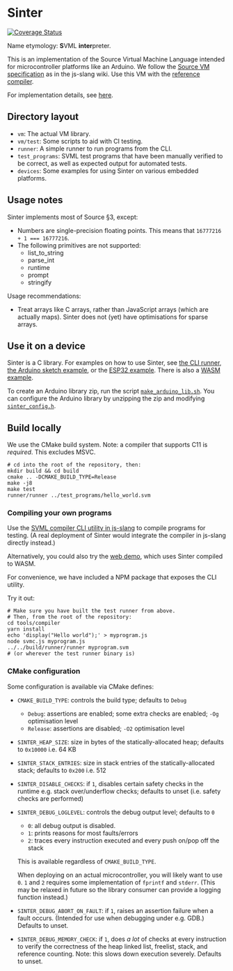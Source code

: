 # Sinter

[![Coverage Status](https://coveralls.io/repos/github/source-academy/sinter/badge.svg?branch=master)](https://coveralls.io/github/source-academy/sinter?branch=master)

Name etymology: <strong>S</strong>VML <strong>inter</strong>preter.

This is an implementation of the Source Virtual Machine Language intended for microcontroller platforms like an Arduino. We follow the [Source VM specification](https://github.com/source-academy/js-slang/wiki/SVML-Specification) as in the js-slang wiki. Use this VM with the [reference compiler](https://github.com/source-academy/js-slang/blob/master/src/vm/svmc.ts).

For implementation details, see [here](vm/docs/impl.md).

## Directory layout

- `vm`: The actual VM library.
- `vm/test`: Some scripts to aid with CI testing.
- `runner`: A simple runner to run programs from the CLI.
- `test_programs`: SVML test programs that have been manually verified to be correct, as well as expected output for automated tests.
- `devices`: Some examples for using Sinter on various embedded platforms.

## Usage notes

Sinter implements most of Source §3, except:

- Numbers are single-precision floating points. This means that
  `16777216 + 1 === 16777216`.
- The following primitives are not supported:
  - list_to_string
  - parse_int
  - runtime
  - prompt
  - stringify

Usage recommendations:

- Treat arrays like C arrays, rather than JavaScript arrays (which are actually
  maps). Sinter does not (yet) have optimisations for sparse arrays.

## Use it on a device

Sinter is a C library. For examples on how to use Sinter, see [the CLI
runner](runner/src/runner.c), [the Arduino sketch
example](devices/arduino/arduino.ino), or the [ESP32
example](devices/esp32/src/main.c). There is also a [WASM example](devices/wasm).

To create an Arduino library zip, run the script
[`make_arduino_lib.sh`](make_arduino_lib.sh). You can configure the Arduino
library by unzipping the zip and modifying
[`sinter_config.h`](include/sinter_config.h).

## Build locally

We use the CMake build system. Note: a compiler that supports C11 is _required_.
This excludes MSVC.

```
# cd into the root of the repository, then:
mkdir build && cd build
cmake .. -DCMAKE_BUILD_TYPE=Release
make -j8
make test
runner/runner ../test_programs/hello_world.svm
```

### Compiling your own programs

Use the [SVML compiler CLI utility in js-slang](https://github.com/source-academy/js-slang/blob/master/src/vm/svmc.ts) to compile programs for testing. (A real deployment of Sinter would integrate the compiler in js-slang directly instead.)

Alternatively, you could also try the [web demo](https://angelsl.github.io/sinter/), which uses Sinter compiled to WASM.

For convenience, we have included a NPM package that exposes the CLI utility.

Try it out:

```
# Make sure you have built the test runner from above.
# Then, from the root of the repository:
cd tools/compiler
yarn install
echo 'display("Hello world");' > myprogram.js
node svmc.js myprogram.js
../../build/runner/runner myprogram.svm
# (or wherever the test runner binary is)
```

### CMake configuration

Some configuration is available via CMake defines:

- `CMAKE_BUILD_TYPE`: controls the build type; defaults to `Debug`

  - `Debug`: assertions are enabled; some extra checks are enabled; `-Og` optimisation level
  - `Release`: assertions are disabled; `-O2` optimisation level

- `SINTER_HEAP_SIZE`: size in bytes of the statically-allocated heap; defaults
  to `0x10000` i.e. 64 KB

- `SINTER_STACK_ENTRIES`: size in stack entries of the statically-allocated
  stack; defaults to `0x200` i.e. 512

- `SINTER_DISABLE_CHECKS`: if `1`, disables certain safety checks in the runtime
  e.g. stack over/underflow checks; defaults to unset (i.e. safety checks are
  performed)

- `SINTER_DEBUG_LOGLEVEL`: controls the debug output level; defaults to `0`

  - `0`: all debug output is disabled.
  - `1`: prints reasons for most faults/errors
  - `2`: traces every instruction executed and every push on/pop off the stack

  This is available regardless of `CMAKE_BUILD_TYPE`.

  When deploying on an actual microcontroller, you will likely want to use `0`.
  `1` and `2` requires some implementation of `fprintf` and `stderr`. (This may
  be relaxed in future so the library consumer can provide a logging function
  instead.)

- `SINTER_DEBUG_ABORT_ON_FAULT`: if `1`, raises an assertion failure when a
  fault occurs. (Intended for use when debugging under e.g. GDB.) Defaults to
  unset.

- `SINTER_DEBUG_MEMORY_CHECK`: if `1`, does _a lot_ of checks at every
  instruction to verify the correctness of the heap linked list, freelist,
  stack, and reference counting. Note: this slows down execution severely.
  Defaults to unset.
